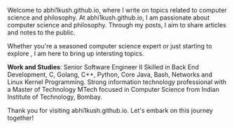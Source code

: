 Welcome to abhi1kush.github.io, where I write on topics related to computer science and philosophy.
At abhi1kush.github.io, I am passionate about computer science and philosophy. Through my posts, I aim to share articles and notes to the public.

Whether you're a seasoned computer science expert or just starting to explore , I am here to bring up intersting topics.

<b>Work and Studies</b>: Senior Software Engineer II Skilled in Back End Development, C, Golang, C++, Python, Core Java, Bash, Networks and Linux Kernel Programming. Strong information technology professional with a Master of Technology MTech focused in Computer Science from Indian Institute of Technology, Bombay.

Thank you for visiting abhi1kush.github.io. Let's embark on this journey together!
